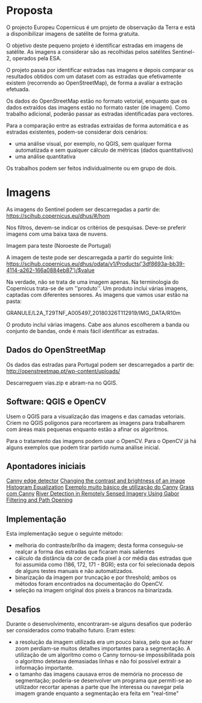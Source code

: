 # Proposta

O projecto Europeu Copernicus é um projeto de observação da Terra e está a disponibilizar imagens de satélite de forma gratuita.

O objetivo deste pequeno projeto é identificar estradas em imagens de satélite. As imagens a considerar são as recolhidas pelos satélites Sentinel-2, operados pela ESA.

O projeto passa por identificar estradas nas imagens e depois comparar os resultados obtidos com um dataset com as estradas que efetivamente existem (recorrendo ao OpenStreetMap), de forma a avaliar a extração efetuada.

Os dados do OpenStreetMap estão no formato vetorial, enquanto que os dados extraídos das imagens estão no formato raster (de imagem). Como trabalho adicional, poderão passar as estradas identificadas para vectores.

Para a comparação entre as estradas extraídas de forma automática e as estradas existentes, podem-se considerar dois cenários:
- uma análise visual, por exemplo, no QGIS, sem qualquer forma automatizada e sem qualquer cálculo de métricas (dados quantitativos)
- uma análise quantitativa

Os trabalhos podem ser feitos individualmente ou em grupo de dois.


# Imagens

As imagens do Sentinel podem ser descarregadas a partir de: https://scihub.copernicus.eu/dhus/#/hom

Nos filtros, devem-se indicar os critérios de pesquisas. Deve-se preferir imagens com uma baixa taxa de nuvens.

Imagem para teste (Noroeste de Portugal)

A imagem de teste pode ser descarregada a partir do seguinte link:
https://scihub.copernicus.eu/dhus/odata/v1/Products('3df8693a-bb39-4114-a262-166a0884eb87')/$value

Na verdade, não se trata de uma imagem apenas. Na terminologia do Copernicus trata-se de um ''produto''. Um produto inclui várias imagens, captadas com diferentes sensores. As imagens que vamos usar estão na pasta:

GRANULE/L2A_T29TNF_A005497_20180326T112919/IMG_DATA/R10m

O produto inclui várias imagens. Cabe aos alunos escolherem a banda ou conjunto de bandas, onde é mais fácil identificar as estradas.

## Dados do OpenStreetMap

Os dados das estradas para Portugal podem ser descarregados a partir de: http://openstreetmap.pt/wp-content/uploads/

Descarreguem vias.zip e abram-na no QGIS.

## Software: QGIS e OpenCV

Usem o QGIS para a visualização das imagens e das camadas vetoriais. Criem no QGIS polígonos para recortarem as imagens para trabalharem com áreas mais pequenas enquanto estão a afinar os algoritmos.

Para o tratamento das imagens podem usar o OpenCV. Para o OpenCV já há alguns exemplos que podem tirar partido numa análise inicial.

## Apontadores iniciais

[Canny edge detector](https://en.wikipedia.org/wiki/Canny_edge_detector)
[Changing the contrast and brightness of an image](https://docs.opencv.org/3.4.1/d3/dc1/tutorial_basic_linear_transform.html)
[Histogram Equalization](https://docs.opencv.org/3.4.1/d4/d1b/tutorial_histogram_equalization.html)
[Exemplo muito básico de utilização do Canny](https://docs.opencv.org/3.4.1/da/d5c/tutorial_canny_detector.html)
[Grass com Canny](https://grass.osgeo.org/grass74/manuals/addons/i.edge.html)
[River Detection in Remotely Sensed Imagery Using Gabor Filtering and Path Opening](http://www.mdpi.com/2072-4292/7/7/8779)

## Implementação

Esta implementação segue o seguinte método:
- melhoria do contraste/brilho da imagem; desta forma conseguiu-se realçar a forma das estradas que ficaram mais salientes
- cálculo da distância da cor de cada pixel à cor média das estradas que foi assumida como (186, 172, 171 - BGR); esta cor foi selecionada depois de alguns testes manuais e não automatizados.
- binarização da imagem por truncação e por threshold; ambos os métodos foram encontrados na documentação do OpenCV.
- seleção na imagem original dos pixeis a brancos na binarizada.

## Desafios

Durante o desenvolvimento, encontraram-se alguns desafios que poderão ser considerados como trabalho futuro. Eram estes:
- a resolução da imagem utilizada era um pouco baixa, pelo que ao fazer zoom perdiam-se muitos detalhes importantes para a segmentação. A utilização de um algoritmo como o Canny tornou-se impossibilitada pois o algoritmo detetava demasiadas linhas e não foi possível extrair a informação importante.
- o tamanho das imagens causava erros de memória no processo de segmentação; poderia-se desenvolver um programa que permiti-se ao utilizador recortar apenas a parte que lhe interessa ou navegar pela imagem grande enquanto a segmentação era feita em "real-time"
